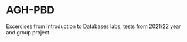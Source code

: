 # AGH-PBD
Excercises from Introduction to Databases labs, tests from 2021/22 year and group project.
